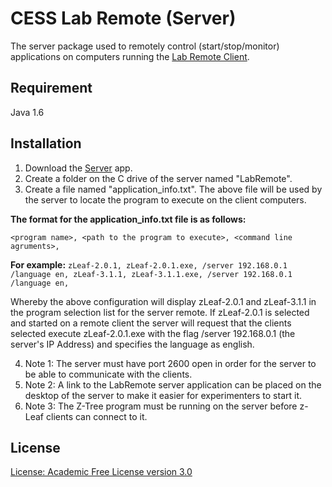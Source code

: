 CESS Lab Remote (Server)
=================================
The server package used to remotely control (start/stop/monitor)
applications on computers running the [Lab Remote Client](https://github.com/aaruff/AppRemoteClient).

Requirement
------------------
Java 1.6

Installation
------------------
1. Download the [Server](https://github.com/downloads/aaruff/AppRemoteServer/Remote-Server.zip) app.
2. Create a folder on the C drive of the server named "LabRemote".
3. Create a file named "application_info.txt". The above file will be used by the server to locate the program to execute on the client computers. 

**The format for the application_info.txt file is as follows:**

`<program name>, <path to the program to execute>, <command line agruments>,`

**For example:**
`zLeaf-2.0.1, zLeaf-2.0.1.exe, /server 192.168.0.1 /language en,
zLeaf-3.1.1, zLeaf-3.1.1.exe, /server 192.168.0.1 /language en,`

Whereby the above configuration will display zLeaf-2.0.1 and zLeaf-3.1.1 in the program selection list for the server remote. If zLeaf-2.0.1 is selected and started on a remote client the server will request that the clients selected execute zLeaf-2.0.1.exe with the flag /server 192.168.0.1 (the server's IP Address) and specifies the language as english.

4. Note 1: The server must have port 2600 open in order for the server to be able to communicate with the clients.  
5. Note 2: A link to the LabRemote server application can be placed on the desktop of the server to make it easier for experimenters to start it.
6. Note 3: The Z-Tree program must be running on the server before z-Leaf clients can connect to it.


License
------------------
[License: Academic Free License version 3.0](http://www.opensource.org/licenses/afl-3.0.php)
